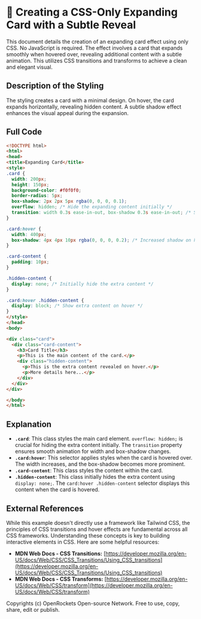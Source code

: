 # 🐞 Creating a CSS-Only Expanding Card with a Subtle Reveal


This document details the creation of an expanding card effect using only CSS.  No JavaScript is required. The effect involves a card that expands smoothly when hovered over, revealing additional content with a subtle animation.  This utilizes CSS transitions and transforms to achieve a clean and elegant visual.


## Description of the Styling

The styling creates a card with a minimal design.  On hover, the card expands horizontally, revealing hidden content.  A subtle shadow effect enhances the visual appeal during the expansion.


## Full Code

```html
<!DOCTYPE html>
<html>
<head>
<title>Expanding Card</title>
<style>
.card {
  width: 200px;
  height: 150px;
  background-color: #f0f0f0;
  border-radius: 5px;
  box-shadow: 2px 2px 5px rgba(0, 0, 0, 0.1);
  overflow: hidden; /* Hide the expanding content initially */
  transition: width 0.3s ease-in-out, box-shadow 0.3s ease-in-out; /* Smooth transition */
}

.card:hover {
  width: 400px;
  box-shadow: 4px 4px 10px rgba(0, 0, 0, 0.2); /* Increased shadow on hover */
}

.card-content {
  padding: 10px;
}

.hidden-content {
  display: none; /* Initially hide the extra content */
}

.card:hover .hidden-content {
  display: block; /* Show extra content on hover */
}
</style>
</head>
<body>

<div class="card">
  <div class="card-content">
    <h3>Card Title</h3>
    <p>This is the main content of the card.</p>
    <div class="hidden-content">
      <p>This is the extra content revealed on hover.</p>
      <p>More details here...</p>
    </div>
  </div>
</div>

</body>
</html>
```


## Explanation

* **`.card`**: This class styles the main card element.  `overflow: hidden;` is crucial for hiding the extra content initially.  The `transition` property ensures smooth animation for width and box-shadow changes.
* **`.card:hover`**: This selector applies styles when the card is hovered over.  The width increases, and the box-shadow becomes more prominent.
* **`.card-content`**: This class styles the content within the card.
* **`.hidden-content`**: This class initially hides the extra content using `display: none;`.  The `card:hover .hidden-content` selector displays this content when the card is hovered.


## External References

While this example doesn't directly use a framework like Tailwind CSS, the principles of CSS transitions and hover effects are fundamental across all CSS frameworks.  Understanding these concepts is key to building interactive elements in CSS.  Here are some helpful resources:

* **MDN Web Docs - CSS Transitions:** [https://developer.mozilla.org/en-US/docs/Web/CSS/CSS_Transitions/Using_CSS_transitions](https://developer.mozilla.org/en-US/docs/Web/CSS/CSS_Transitions/Using_CSS_transitions)
* **MDN Web Docs - CSS Transforms:** [https://developer.mozilla.org/en-US/docs/Web/CSS/transform](https://developer.mozilla.org/en-US/docs/Web/CSS/transform)


Copyrights (c) OpenRockets Open-source Network. Free to use, copy, share, edit or publish.

